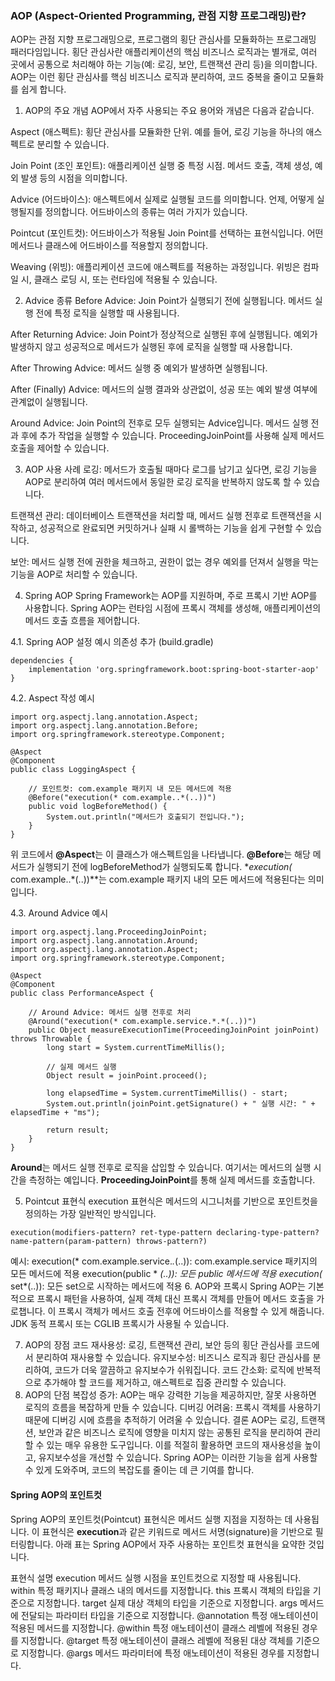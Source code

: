 ### AOP (Aspect-Oriented Programming, 관점 지향 프로그래밍)란?

AOP는 관점 지향 프로그래밍으로, 프로그램의 횡단 관심사를 모듈화하는 프로그래밍 패러다임입니다. 횡단 관심사란 애플리케이션의 핵심 비즈니스 로직과는 별개로, 여러 곳에서 공통으로 처리해야 하는 기능(예: 로깅, 보안, 트랜잭션 관리 등)을 의미합니다. AOP는 이런 횡단 관심사를 핵심 비즈니스 로직과 분리하여, 코드 중복을 줄이고 모듈화를 쉽게 합니다.

1. AOP의 주요 개념
AOP에서 자주 사용되는 주요 용어와 개념은 다음과 같습니다.

Aspect (애스펙트): 횡단 관심사를 모듈화한 단위. 예를 들어, 로깅 기능을 하나의 애스펙트로 분리할 수 있습니다.

Join Point (조인 포인트): 애플리케이션 실행 중 특정 시점. 메서드 호출, 객체 생성, 예외 발생 등의 시점을 의미합니다.

Advice (어드바이스): 애스펙트에서 실제로 실행될 코드를 의미합니다. 언제, 어떻게 실행될지를 정의합니다. 어드바이스의 종류는 여러 가지가 있습니다.

Pointcut (포인트컷): 어드바이스가 적용될 Join Point를 선택하는 표현식입니다. 어떤 메서드나 클래스에 어드바이스를 적용할지 정의합니다.

Weaving (위빙): 애플리케이션 코드에 애스펙트를 적용하는 과정입니다. 위빙은 컴파일 시, 클래스 로딩 시, 또는 런타임에 적용될 수 있습니다.

2. Advice 종류
Before Advice: Join Point가 실행되기 전에 실행됩니다. 메서드 실행 전에 특정 로직을 실행할 때 사용됩니다.

After Returning Advice: Join Point가 정상적으로 실행된 후에 실행됩니다. 예외가 발생하지 않고 성공적으로 메서드가 실행된 후에 로직을 실행할 때 사용합니다.

After Throwing Advice: 메서드 실행 중 예외가 발생하면 실행됩니다.

After (Finally) Advice: 메서드의 실행 결과와 상관없이, 성공 또는 예외 발생 여부에 관계없이 실행됩니다.

Around Advice: Join Point의 전후로 모두 실행되는 Advice입니다. 메서드 실행 전과 후에 추가 작업을 실행할 수 있습니다. ProceedingJoinPoint를 사용해 실제 메서드 호출을 제어할 수 있습니다.

3. AOP 사용 사례
로깅: 메서드가 호출될 때마다 로그를 남기고 싶다면, 로깅 기능을 AOP로 분리하여 여러 메서드에서 동일한 로깅 로직을 반복하지 않도록 할 수 있습니다.

트랜잭션 관리: 데이터베이스 트랜잭션을 처리할 때, 메서드 실행 전후로 트랜잭션을 시작하고, 성공적으로 완료되면 커밋하거나 실패 시 롤백하는 기능을 쉽게 구현할 수 있습니다.

보안: 메서드 실행 전에 권한을 체크하고, 권한이 없는 경우 예외를 던져서 실행을 막는 기능을 AOP로 처리할 수 있습니다.

4. Spring AOP
Spring Framework는 AOP를 지원하며, 주로 프록시 기반 AOP를 사용합니다. Spring AOP는 런타임 시점에 프록시 객체를 생성해, 애플리케이션의 메서드 호출 흐름을 제어합니다.

4.1. Spring AOP 설정 예시
의존성 추가 (build.gradle)
```
dependencies {
    implementation 'org.springframework.boot:spring-boot-starter-aop'
}

```
4.2. Aspect 작성 예시
```
import org.aspectj.lang.annotation.Aspect;
import org.aspectj.lang.annotation.Before;
import org.springframework.stereotype.Component;

@Aspect
@Component
public class LoggingAspect {

    // 포인트컷: com.example 패키지 내 모든 메서드에 적용
    @Before("execution(* com.example..*(..))")
    public void logBeforeMethod() {
        System.out.println("메서드가 호출되기 전입니다.");
    }
}
```
위 코드에서 **@Aspect**는 이 클래스가 애스펙트임을 나타냅니다. **@Before**는 해당 메서드가 실행되기 전에 logBeforeMethod가 실행되도록 합니다. **execution(* com.example..*(..))**는 com.example 패키지 내의 모든 메서드에 적용된다는 의미입니다.

4.3. Around Advice 예시
```
import org.aspectj.lang.ProceedingJoinPoint;
import org.aspectj.lang.annotation.Around;
import org.aspectj.lang.annotation.Aspect;
import org.springframework.stereotype.Component;

@Aspect
@Component
public class PerformanceAspect {

    // Around Advice: 메서드 실행 전후로 처리
    @Around("execution(* com.example.service.*.*(..))")
    public Object measureExecutionTime(ProceedingJoinPoint joinPoint) throws Throwable {
        long start = System.currentTimeMillis();

        // 실제 메서드 실행
        Object result = joinPoint.proceed();

        long elapsedTime = System.currentTimeMillis() - start;
        System.out.println(joinPoint.getSignature() + " 실행 시간: " + elapsedTime + "ms");

        return result;
    }
}
```
**Around**는 메서드 실행 전후로 로직을 삽입할 수 있습니다. 여기서는 메서드의 실행 시간을 측정하는 예입니다. **ProceedingJoinPoint**를 통해 실제 메서드를 호출합니다.

5. Pointcut 표현식
execution 표현식은 메서드의 시그니처를 기반으로 포인트컷을 정의하는 가장 일반적인 방식입니다.
```
execution(modifiers-pattern? ret-type-pattern declaring-type-pattern? name-pattern(param-pattern) throws-pattern?)
```
예시:
execution(* com.example.service.*.*(..)): com.example.service 패키지의 모든 메서드에 적용
execution(public * *(..)): 모든 public 메서드에 적용
execution(* set*(..)): 모든 set으로 시작하는 메서드에 적용
6. AOP와 프록시
Spring AOP는 기본적으로 프록시 패턴을 사용하여, 실제 객체 대신 프록시 객체를 만들어 메서드 호출을 가로챕니다. 이 프록시 객체가 메서드 호출 전후에 어드바이스를 적용할 수 있게 해줍니다. JDK 동적 프록시 또는 CGLIB 프록시가 사용될 수 있습니다.

7. AOP의 장점
코드 재사용성: 로깅, 트랜잭션 관리, 보안 등의 횡단 관심사를 코드에서 분리하여 재사용할 수 있습니다.
유지보수성: 비즈니스 로직과 횡단 관심사를 분리하여, 코드가 더욱 깔끔하고 유지보수가 쉬워집니다.
코드 간소화: 로직에 반복적으로 추가해야 할 코드를 제거하고, 애스펙트로 집중 관리할 수 있습니다.
8. AOP의 단점
복잡성 증가: AOP는 매우 강력한 기능을 제공하지만, 잘못 사용하면 로직의 흐름을 복잡하게 만들 수 있습니다.
디버깅 어려움: 프록시 객체를 사용하기 때문에 디버깅 시에 흐름을 추적하기 어려울 수 있습니다.
결론
AOP는 로깅, 트랜잭션, 보안과 같은 비즈니스 로직에 영향을 미치지 않는 공통된 로직을 분리하여 관리할 수 있는 매우 유용한 도구입니다. 이를 적절히 활용하면 코드의 재사용성을 높이고, 유지보수성을 개선할 수 있습니다. Spring AOP는 이러한 기능을 쉽게 사용할 수 있게 도와주며, 코드의 복잡도를 줄이는 데 큰 기여를 합니다.

#### Spring AOP의 포인트컷
Spring AOP의 포인트컷(Pointcut) 표현식은 메서드 실행 지점을 지정하는 데 사용됩니다. 이 표현식은 **execution**과 같은 키워드로 메서드 서명(signature)을 기반으로 필터링합니다. 아래 표는 Spring AOP에서 자주 사용하는 포인트컷 표현식을 요약한 것입니다.

표현식	설명
execution	메서드 실행 시점을 포인트컷으로 지정할 때 사용됩니다.
within	특정 패키지나 클래스 내의 메서드를 지정합니다.
this	프록시 객체의 타입을 기준으로 지정합니다.
target	실제 대상 객체의 타입을 기준으로 지정합니다.
args	메서드에 전달되는 파라미터 타입을 기준으로 지정합니다.
@annotation	특정 애노테이션이 적용된 메서드를 지정합니다.
@within	특정 애노테이션이 클래스 레벨에 적용된 경우를 지정합니다.
@target	특정 애노테이션이 클래스 레벨에 적용된 대상 객체를 기준으로 지정합니다.
@args	메서드 파라미터에 특정 애노테이션이 적용된 경우를 지정합니다.
